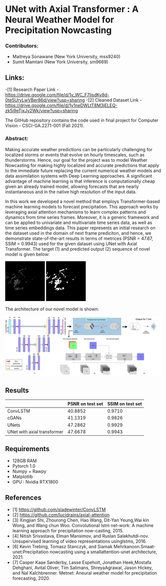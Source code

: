 # UNet with Axial Transformer : A Neural Weather Model for Precipitation Nowcasting
### Contributors:
- Maitreya Sonawane (New York University, mss9240)
- Sumit Mamtani (New York University, sm9669)

## Links:
-[1] Research Paper Link - https://drive.google.com/file/d/1v_WC_F7IisdKy8d-0te5UrvLwVBer86d/view?usp=sharing 
-[2] Cleaned Dataset Link - https://drive.google.com/file/d/1y1neDWLtT8M3jELEQ-zk5i9eTjxJy2Wk/view?usp=sharing

The GitHub repository contains the code used in final project for Computer Vision - CSCI-GA.2271-001 (Fall 2021).

### Abstract:
Making accurate weather predictions can be particularly challenging for localized storms or events that evolve on hourly timescales, such as thunderstorms. Hence, our goal for the project was to model Weather Nowcasting for making highly localized and accurate predictions that apply to the immediate future replacing the current numerical weather models and data assimilation systems with Deep Learning approaches. A significant advantage of machine learning is that inference is computationally cheap given an already trained model, allowing forecasts that are nearly instantaneous and in the native high resolution of the input data. 

In this work we developed a novel method that employs Transformer-based machine learning models to forecast precipitation. This approach works by leveraging axial attention mechanisms to learn complex patterns and dynamics from time series frames. Moreover, it is a generic framework and can be applied to univariate and multivariate time series data, as well as time series embeddings data. This paper represents an initial research on the dataset used in the domain of next frame prediciton, and hence, we demonstrate state-of-the-art results in terms of metrices (PSNR = 47.67, SSIM = 0.9943) used for the given dataset using UNet with Axial Transformer.
The target (1) and predicted output (2) sequence of novel model is given below:

 
 ![til](./GIFs/enc-dev-tar.gif)  ![til](./GIFs/enc-dec.gif) 

The architecture of our novel model is shown:

 ![til](./GIFs/UNet_and_Trasnformer_white.png) 
 
 ## Results
|                             | PSNR on test set | SSIM on test set |
|-------------------          |------------------|------------------|
| ConvLSTM                    | 40.8852            |       0.9710           |
| cGANs                       | 41.1319            |          0.9826        |
| UNets                       | 47.2862           |          0.9929        |
| UNet with axial transformer | 47.6678            |          0.9943        |
 
 
## Requirements
- 128GB RAM
- Pytorch 1.0
- Numpy + Rawpy
- Matplotlib
- GPU : Nvidia RTX1800

## References 

- [1] https://github.com/sladewinter/ConvLSTM
- [2] https://github.com/lucidrains/axial-attention
- [3] Xingjian Shi, Zhourong Chen, Hao Wang, Dit-Yan Yeung,Wai kin Wong, and Wang chun Woo. Convolutional lstm net-work:  A machine learning approach for precipitation now-casting, 2015.
- [4] Nitish Srivastava, Elman Mansimov, and Ruslan Salakhutdi-nov.   Unsupervised learning of video representations usinglstms, 2016.
- [6] Kevin Trebing, Tomasz Stanczyk, and Siamak Mehrkanoon.Smaat-unet:Precipitation   nowcasting   using   a   smallattention-unet architecture, 2021.
- [7] Casper  Kaae  Sønderby,  Lasse  Espeholt,  Jonathan  Heek,Mostafa  Dehghani,  Avital  Oliver,  Tim  Salimans,  ShreyaAgrawal, Jason Hickey, and Nal Kalchbrenner.   Metnet:  Aneural weather model for precipitation forecasting, 2020.
